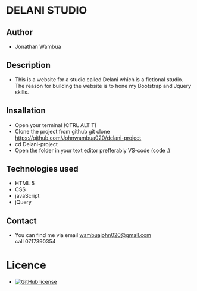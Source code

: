 # DELANI STUDIO

## Author
- Jonathan Wambua

## Description
- This is a website for a studio called Delani which is a fictional studio. The reason for building the website is to hone my Bootstrap and Jquery skills.

## Insallation
- Open your terminal (CTRL ALT T)
- Clone the project from github git clone https://github.com/Johnwambua020/delani-project
- cd Delani-project
- Open the folder in your text editor prefferably VS-code (code .)

## Technologies used
- HTML 5
- CSS
- javaScript
- jQuery

## Contact
- You can find me via email <a href ="wambuajohn020@gmail.com">wambuajohn020@gmail.com<br>
call 0717390354

# Licence

- [![GitHub license](https://img.shields.io/github/license/Naereen/StrapDown.js.svg)](https://github.com/Naereen/StrapDown.js/blob/master/LICENSE)

